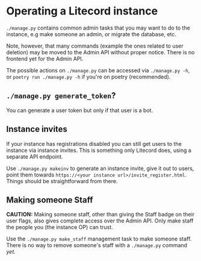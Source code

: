 # Operating a Litecord instance

`./manage.py` contains common admin tasks that you may want to do to the
instance, e.g make someone an admin, or migrate the database, etc.

Note, however, that many commands (example the ones related to user deletion)
may be moved to the Admin API without proper notice. There is no frontend yet
for the Admin API.

The possible actions on `./manage.py` can be accessed via `./manage.py -h`, or
`poetry run ./manage.py -h` if you're on poetry (recommended).

## `./manage.py generate_token`?

You can generate a user token but only if that user is a bot.

## Instance invites

If your instance has registrations disabled you can still get users to the
instance via instance invites. This is something only Litecord does, using a
separate API endpoint.

Use `./manage.py makeinv` to generate an instance invite, give it out to users,
point them towards `https://<your instance url>/invite_register.html`. Things
should be straightforward from there.

## Making someone Staff

**CAUTION:** Making someone staff, other than giving the Staff badge on their
user flags, also gives complete access over the Admin API. Only make staff the
people you (the instance OP) can trust.

Use the `./manage.py make_staff` management task to make someone staff. There is
no way to remove someone's staff with a `./manage.py` command _yet._

